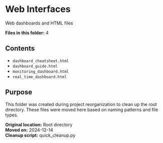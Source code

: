 # Web Interfaces

Web dashboards and HTML files

**Files in this folder:** 4

## Contents

- `dashboard_cheatsheet.html`
- `dashboard_guide.html`
- `monitoring_dashboard.html`
- `real_time_dashboard.html`

## Purpose

This folder was created during project reorganization to clean up the root directory.
These files were moved here based on naming patterns and file types.

**Original location:** Root directory  
**Moved on:** 2024-12-14  
**Cleanup script:** quick_cleanup.py  
